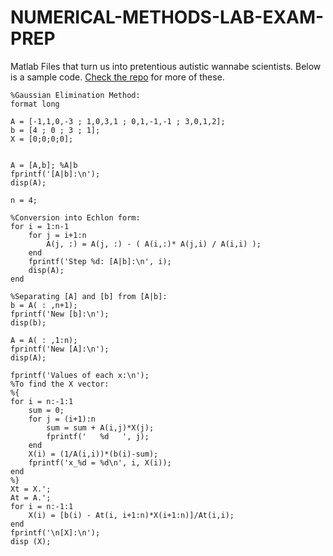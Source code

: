 # NUMERICAL-METHODS-LAB-EXAM-PREP
Matlab Files that turn us into pretentious autistic wannabe scientists.
Below is a sample code. [Check the repo](https://github.com/mayank-pq2q4/MATLAB-LAB-EXAM-PREP "repo") for more of these.
```
%Gaussian Elimination Method:
format long

A = [-1,1,0,-3 ; 1,0,3,1 ; 0,1,-1,-1 ; 3,0,1,2];
b = [4 ; 0 ; 3 ; 1];
X = [0;0;0;0];


A = [A,b]; %A|b
fprintf('[A|b]:\n');
disp(A);

n = 4;

%Conversion into Echlon form:
for i = 1:n-1
    for j = i+1:n
        A(j, :) = A(j, :) - ( A(i,:)* A(j,i) / A(i,i) );
    end
    fprintf('Step %d: [A|b]:\n', i);
    disp(A);
end

%Separating [A] and [b] from [A|b]: 
b = A( : ,n+1);
fprintf('New [b]:\n');
disp(b);

A = A( : ,1:n);
fprintf('New [A]:\n');
disp(A);

fprintf('Values of each x:\n');
%To find the X vector:
%{
for i = n:-1:1
    sum = 0;
    for j = (i+1):n
        sum = sum + A(i,j)*X(j);
        fprintf('   %d   ', j);
    end
    X(i) = (1/A(i,i))*(b(i)-sum);
    fprintf('x_%d = %d\n', i, X(i));
end
%}
Xt = X.';
At = A.';
for i = n:-1:1
    X(i) = [b(i) - At(i, i+1:n)*X(i+1:n)]/At(i,i);
end
fprintf('\n[X]:\n');
disp (X);
```
